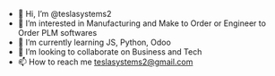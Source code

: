 - 👋 Hi, I’m @teslasystems2
- 👀 I’m interested in Manufacturing and Make to Order or Engineer to Order PLM softwares
- 🌱 I’m currently learning JS, Python, Odoo
- 💞️ I’m looking to collaborate on Business and Tech
- 📫 How to reach me teslasystems2@gmail.com

<!---
teslasystems2/teslasystems2 is a ✨ special ✨ repository because its `README.md` (this file) appears on your GitHub profile.
You can click the Preview link to take a look at your changes.
--->
